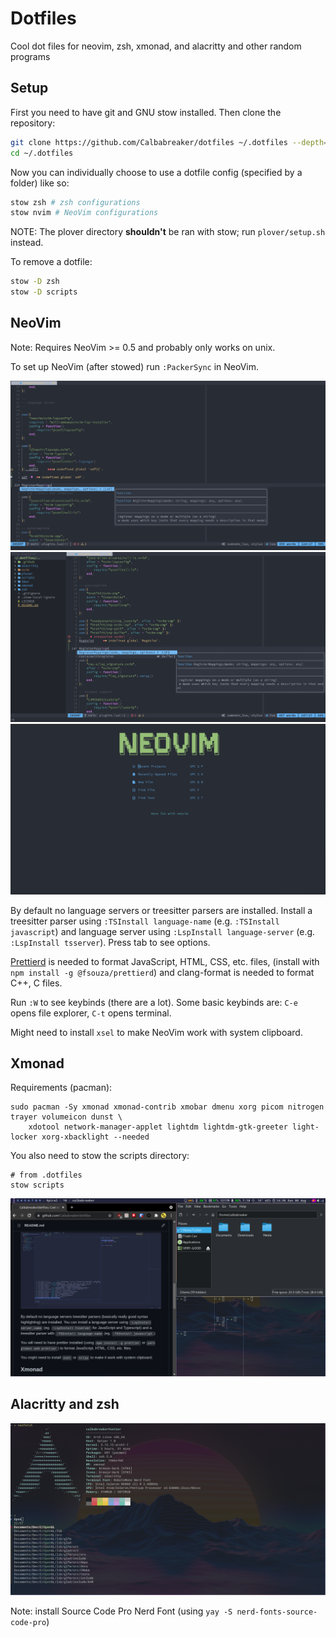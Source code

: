 # Dotfiles

Cool dot files for neovim, zsh, xmonad, and alacritty and other random programs

## Setup

First you need to have git and GNU stow installed.
Then clone the repository:

```sh
git clone https://github.com/Calbabreaker/dotfiles ~/.dotfiles --depth=1
cd ~/.dotfiles
```

Now you can individually choose to use a dotfile config (specified by a folder) like so:

```sh
stow zsh # zsh configurations
stow nvim # NeoVim configurations
```

NOTE: The plover directory **shouldn't** be ran with stow; run `plover/setup.sh` instead.

To remove a dotfile:

```sh
stow -D zsh
stow -D scripts
```

## NeoVim

Note: Requires NeoVim >= 0.5 and probably only works on unix.

To set up NeoVim (after stowed) run `:PackerSync` in NeoVim.

![nvim-screenshot0](./.github/nvim-screenshot0.png)
![nvim-screenshot1](./.github/nvim-screenshot1.png)
![nvim-screenshot2](./.github/nvim-screenshot2.png)

By default no language servers or treesitter parsers are installed.
Install a treesitter parser using `:TSInstall language-name` (e.g. `:TSInstall javascript`)
and language server using `:LspInstall language-server` (e.g. `:LspInstall tsserver`). Press tab to see options.

[Prettierd](https://github.com/fsouza/prettierd) is needed to format
JavaScript, HTML, CSS, etc. files, (install with `npm install -g @fsouza/prettierd`)
and clang-format is needed to format C++, C files.

Run `:W` to see keybinds (there are a lot). Some basic keybinds are: `C-e`
opens file explorer, `C-t` opens terminal.

Might need to install `xsel` to make NeoVim work with system clipboard.

## Xmonad

Requirements (pacman):

```
sudo pacman -Sy xmonad xmonad-contrib xmobar dmenu xorg picom nitrogen trayer volumeicon dunst \
    xdotool network-manager-applet lightdm lightdm-gtk-greeter light-locker xorg-xbacklight --needed
```

You also need to stow the scripts directory:

```
# from .dotfiles
stow scripts
```

![xmonad-screenshot0](./.github/xmonad-screenshot0.png)

## Alacritty and zsh

![zsh-screenshot0](./.github/zsh-screenshot0.png)

Note: install Source Code Pro Nerd Font (using `yay -S nerd-fonts-source-code-pro`)
